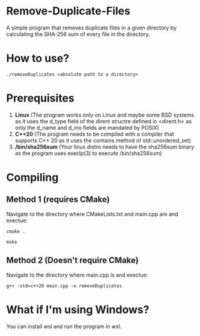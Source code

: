 # Remove-Duplicate-Files
A simple program that removes duplicate files in a given directory by calculating the SHA-256 sum of every file in the directory.

# How to use?
```
./removeDuplicates <absolute path to a directory>
```

# Prerequisites
1. **Linux** (The program works only on Linux and maybe some BSD systems as it uses the d_type field of the dirent structre defined in <dirent.h> as only the d_name and d_ino fields are mandated by POSIX)
2. **C++20** (The program needs to be compiled with a compiler that supports C++ 20 as it uses the contains method of std::unordered_set)
3. **/bin/sha256sum** (Your linux distro needs to have the sha256sum binary as the program uses execlp(3) to execute /bin/sha256sum)

# Compiling
## Method 1 (requires CMake)
Navigate to the directory where CMakeLists.txt and main.cpp are and exectue:
```
cmake .
```
```
make
```
## Method 2 (Doesn't require CMake)
Navigate to the directory where main.cpp is and exectue:
```
g++ -std=c++20 main.cpp -o removeDuplicates
```

# What if I'm using Windows?
You can install wsl and run the program in wsl.

